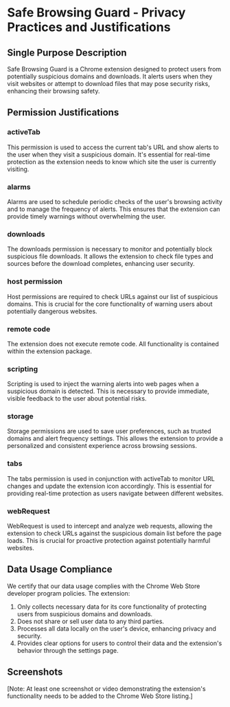 # Safe Browsing Guard - Privacy Practices and Justifications

## Single Purpose Description
Safe Browsing Guard is a Chrome extension designed to protect users from potentially suspicious domains and downloads. It alerts users when they visit websites or attempt to download files that may pose security risks, enhancing their browsing safety.

## Permission Justifications

### activeTab
This permission is used to access the current tab's URL and show alerts to the user when they visit a suspicious domain. It's essential for real-time protection as the extension needs to know which site the user is currently visiting.

### alarms
Alarms are used to schedule periodic checks of the user's browsing activity and to manage the frequency of alerts. This ensures that the extension can provide timely warnings without overwhelming the user.

### downloads
The downloads permission is necessary to monitor and potentially block suspicious file downloads. It allows the extension to check file types and sources before the download completes, enhancing user security.

### host permission
Host permissions are required to check URLs against our list of suspicious domains. This is crucial for the core functionality of warning users about potentially dangerous websites.

### remote code
The extension does not execute remote code. All functionality is contained within the extension package.

### scripting
Scripting is used to inject the warning alerts into web pages when a suspicious domain is detected. This is necessary to provide immediate, visible feedback to the user about potential risks.

### storage
Storage permissions are used to save user preferences, such as trusted domains and alert frequency settings. This allows the extension to provide a personalized and consistent experience across browsing sessions.

### tabs
The tabs permission is used in conjunction with activeTab to monitor URL changes and update the extension icon accordingly. This is essential for providing real-time protection as users navigate between different websites.

### webRequest
WebRequest is used to intercept and analyze web requests, allowing the extension to check URLs against the suspicious domain list before the page loads. This is crucial for proactive protection against potentially harmful websites.

## Data Usage Compliance
We certify that our data usage complies with the Chrome Web Store developer program policies. The extension:
1. Only collects necessary data for its core functionality of protecting users from suspicious domains and downloads.
2. Does not share or sell user data to any third parties.
3. Processes all data locally on the user's device, enhancing privacy and security.
4. Provides clear options for users to control their data and the extension's behavior through the settings page.

## Screenshots
[Note: At least one screenshot or video demonstrating the extension's functionality needs to be added to the Chrome Web Store listing.]
